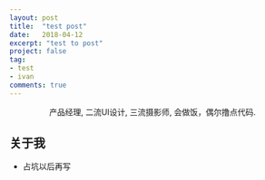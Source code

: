 ```yaml
---
layout: post
title:  "test post"
date:   2018-04-12
excerpt: "test to post"
project: false
tag:
- test 
- ivan
comments: true
---
```


<center>产品经理, 二流UI设计, 三流摄影师, 会做饭，偶尔撸点代码.</center>

## 关于我
* 占坑以后再写


